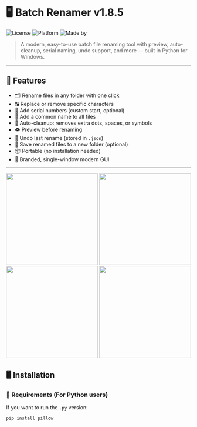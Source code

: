 # 🖥 Batch Renamer v1.8.5

![License](https://img.shields.io/badge/license-MIT-blue.svg)
![Platform](https://img.shields.io/badge/platform-Windows-blue)
![Made by](https://img.shields.io/badge/Made%20By-NihadSquare-blue)

> A modern, easy-to-use batch file renaming tool with preview, auto-cleanup, serial naming, undo support, and more — built in Python for Windows.

---

## 🚀 Features

- 🗂 Rename files in any folder with one click
- 🔠 Replace or remove specific characters
- 🔢 Add serial numbers (custom start, optional)
- 📛 Add a common name to all files
- 🧹 Auto-cleanup: removes extra dots, spaces, or symbols
- 👁 Preview before renaming
- 🔄 Undo last rename (stored in `.json`)
- 📂 Save renamed files to a new folder (optional)
- 📦 Portable (no installation needed)
- 🎨 Branded, single-window modern GUI

---

<div align="center">
  <img src="BatchRenamer/screenshots/BR-Screenshot-1.jpg" width="250"/>
  <img src="BatchRenamer/screenshots/BR-Screenshot-2.jpg" width="250"/>
  <img src="BatchRenamer/screenshots/BR-Screenshot-3.jpg" width="250"/>
  <img src="BatchRenamer/screenshots/BR-Screenshot-4.jpg" width="250"/>
</div>


## 🖥 Installation

### 🔧 Requirements (For Python users)
If you want to run the `.py` version:
```bash
pip install pillow
